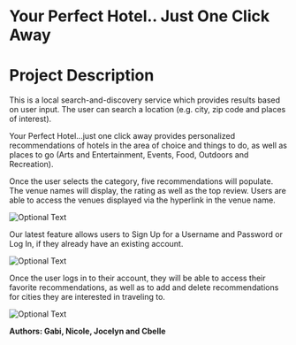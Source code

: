 # Your Perfect Hotel.. Just One Click Away
<h1>Project Description</h1>

<p>This is a local search-and-discovery service which provides results based on user input. The user can search a location (e.g. city, zip code and places of interest). </p>

<p>Your Perfect Hotel...just one click away provides personalized recommendations of hotels in the area of choice and things to do, as well as places to go (Arts and Entertainment, Events, Food, Outdoors and Recreation).</p>

<p>Once the user selects the category, five recommendations will populate.  The venue names will display, the rating as well as the top review. Users are able to access the venues displayed via the hyperlink in the venue name. </p>
  
  ![Optional Text](../master/public/assets/img/HomePage.png)

<p>Our latest feature allows users to Sign Up for a Username and Password or Log In, if they already have an existing account.</p>

  ![Optional Text](../master/public/assets/img/Login.png)

<p>Once the user logs in to their account, they will be able to access their favorite recommendations, as well as to add and delete recommendations for cities they are interested in traveling to. </p>

  ![Optional Text](../master/public/assets/img/Favorites.png)

<strong>Authors: Gabi, Nicole, Jocelyn and Cbelle </strong>
